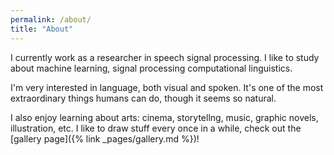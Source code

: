 ```yaml
---
permalink: /about/
title: "About"
---
```


I currently work as a researcher in speech signal processing. I like to study about machine learning, signal processing computational linguistics. 

I'm very interested in language, both visual and spoken. It's one of the most extraordinary things humans can do, though it seems so natural.

I also enjoy learning about arts: cinema, storytellng, music, graphic novels, illustration, etc. I like to draw stuff every once in a while, check out the [gallery page]({% link _pages/gallery.md %})!
